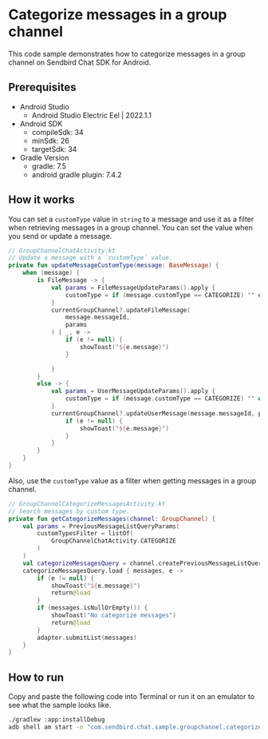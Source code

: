 # Categorize messages in a group channel

This code sample demonstrates how to categorize messages in a group channel on Sendbird Chat SDK for Android.

## Prerequisites

+ Android Studio
  + Android Studio Electric Eel | 2022.1.1
+ Android SDK
    + compileSdk: 34
    + minSdk: 26
    + targetSdk: 34
+ Gradle Version
    + gradle: 7.5
    + android gradle plugin: 7.4.2

## How it works

You can set a `customType` value in `string` to a message and use it as a filter when retrieving messages in a group channel. You can set the value when you send or update a message.

``` kotlin
// GroupChannelChatActivity.kt
// Update a message with a `customType` value.
private fun updateMessageCustomType(message: BaseMessage) {
    when (message) {
        is FileMessage -> {
            val params = FileMessageUpdateParams().apply {
                customType = if (message.customType == CATEGORIZE) "" else CATEGORIZE
            }
            currentGroupChannel?.updateFileMessage(
                message.messageId,
                params
            ) { _, e ->
                if (e != null) {
                    showToast("${e.message}")
                }

            }
        }
        else -> {
            val params = UserMessageUpdateParams().apply {
                customType = if (message.customType == CATEGORIZE) "" else CATEGORIZE
            }
            currentGroupChannel?.updateUserMessage(message.messageId, params) { _, e ->
                if (e != null) {
                    showToast("${e.message}")
                }
            }
        }
    }
}
```

Also, use the `customType` value as a filter when getting messages in a group channel.

``` kotlin
// GroupChannelCategorizeMessagesActivity.kt
// Search messages by custom type.
private fun getCategorizeMessages(channel: GroupChannel) {
    val params = PreviousMessageListQueryParams(
        customTypesFilter = listOf(
            GroupChannelChatActivity.CATEGORIZE
        )
    )
    val categorizeMessagesQuery = channel.createPreviousMessageListQuery(params)
    categorizeMessagesQuery.load { messages, e ->
        if (e != null) {
            showToast("${e.message}")
            return@load
        }
        if (messages.isNullOrEmpty()) {
            showToast("No categorize messages")
            return@load
        }
        adapter.submitList(messages)
    }
}
```

## How to run

Copy and paste the following code into Terminal or run it on an emulator to see what the sample looks like.

``` bash
./gradlew :app:installDebug
adb shell am start -n "com.sendbird.chat.sample.groupchannel.categorizemessages/com.sendbird.chat.sample.groupchannel.categorizemessages.base.SplashActivity" -a android.intent.action.MAIN -c android.intent.category.LAUNCHER --splashscreen-show-icon
```
